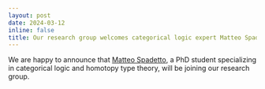 ```yaml
---
layout: post
date: 2024-03-12
inline: false
title: Our research group welcomes categorical logic expert Matteo Spadetto
---
```

We are happy to announce that [Matteo Spadetto](https://spadetto.github.io/), a PhD student specializing in categorical logic and homotopy type theory, will be joining our research group.

